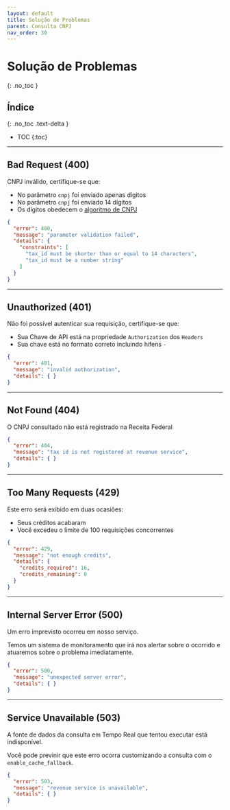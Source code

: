 ```yaml
---
layout: default
title: Solução de Problemas
parent: Consulta CNPJ
nav_order: 30
---
```


# Solução de Problemas
{: .no_toc }

## Índice
{: .no_toc .text-delta }

- TOC
{:toc}

---

## Bad Request (400)

CNPJ inválido, certifique-se que:
- No parâmetro `cnpj` foi enviado apenas dígitos
- No parâmetro `cnpj` foi enviado 14 dígitos
- Os dígitos obedecem o [algoritmo de CNPJ](https://www.geradorcnpj.com/algoritmo_do_cnpj.htm)

```json
{
  "error": 400,
  "message": "parameter validation failed",
  "details": {
    "constraints": [
      "tax_id must be shorter than or equal to 14 characters",
      "tax_id must be a number string"
    ]
  }
}
```

---

## Unauthorized (401)

Não foi possível autenticar sua requisição, certifique-se que:
- Sua Chave de API está na propriedade `Authorization` dos `Headers`
- Sua chave está no formato correto incluindo hífens `-`

```json
{
  "error": 401,
  "message": "invalid authorization",
  "details": { }
}
```

---

## Not Found (404)

O CNPJ consultado não está registrado na Receita Federal

```json
{
  "error": 404,
  "message": "tax id is not registered at revenue service",
  "details": { }
}
```

---

## Too Many Requests (429)

Este erro será exibido em duas ocasiões:
- Seus créditos acabaram
- Você excedeu o limite de 100 requisições concorrentes

```json
{
  "error": 429,
  "message": "not enough credits",
  "details": {
    "credits_required": 16,
    "credits_remaining": 0
  }
}
```

---

## Internal Server Error (500)

Um erro imprevisto ocorreu em nosso serviço.

Temos um sistema de monitoramento que irá nos alertar sobre o ocorrido e atuaremos sobre o problema imediatamente.

```json
{
  "error": 500,
  "message": "unexpected server error",
  "details": { }
}
```

---

## Service Unavailable (503)

A fonte de dados da consulta em Tempo Real que tentou executar está indisponível.

Você pode previnir que este erro ocorra customizando a consulta com o `enable_cache_fallback`.

```json
{
  "error": 503,
  "message": "revenue service is unavailable",
  "details": { }
}
```
